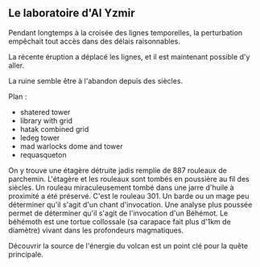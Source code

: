 Le laboratoire d'Al Yzmir
-------------------------

Pendant longtemps à la croisée des lignes temporelles, la perturbation empêchait 
tout accès dans des délais raisonnables.

La récente éruption a déplacé les lignes, et il est maintenant possible d'y aller.

La ruine semble être à l'abandon depuis des siècles.

Plan : 
- shatered tower
- library with grid
- hatak combined grid 
- ledeg tower
- mad warlocks dome and tower
- requasqueton


On y trouve une étagère détruite jadis remplie de 887 rouleaux de parchemin.
L'étagère et les rouleaux sont tombés en poussière au fil des siècles. 
Un rouleau miraculeusement tombé dans une jarre d'huile à proximité a été préservé.
C'est le rouleau 301. Un barde ou un mage peu déterminer qu'il s'agit d'un chant
d'invocation. Une analyse plus poussée permet de déterminer qu'il s'agit de l'invocation
d'un Béhémot. Le béhémoth est une tortue collossale (sa carapace fait plus d'1km de diamètre)
vivant dans les profondeurs magmatiques.

Découvrir la source de l'énergie du volcan est un point clé pour la quête principale.
